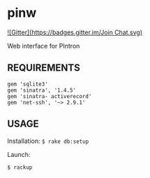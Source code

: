 pinw
====
[![Gitter](https://badges.gitter.im/Join Chat.svg)](https://gitter.im/AlgoLab/pinw?utm_source=badge&utm_medium=badge&utm_campaign=pr-badge&utm_content=badge)

Web interface for PIntron


REQUIREMENTS
------------

```
gem 'sqlite3'
gem 'sinatra', '1.4.5'
gem 'sinatra- activerecord'
gem 'net-ssh', '~> 2.9.1'

```

USAGE
-----

Installation:
`$ rake db:setup`


Launch:

`$ rackup`
